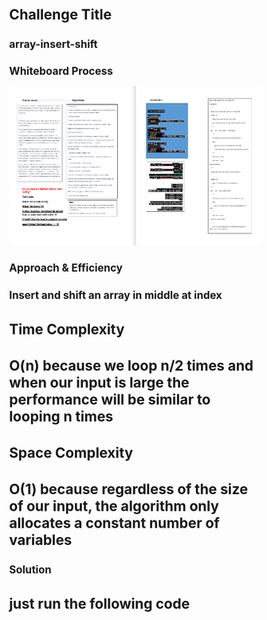 # Challenge Title
## array-insert-shift

## Whiteboard Process

![whiteboard](./insert2.png)
## Approach & Efficiency
## Insert and shift an array in middle at index
# Time Complexity
# O(n) because we loop n/2 times and when our input is large the performance will be similar to looping n times

# Space Complexity
# O(1) because regardless of the size of our input, the algorithm only allocates a constant number of variables

## Solution
# just run the following code [](./inser.py)